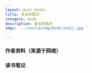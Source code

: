 ```yaml
---
layout: post_books
title: 圣女的救济
category: book
description: 圣女的救济
imgs: '../source/img/book/sndjj.jpg '

---
```

### 作者资料（来源于网络）


### 读书笔记
 